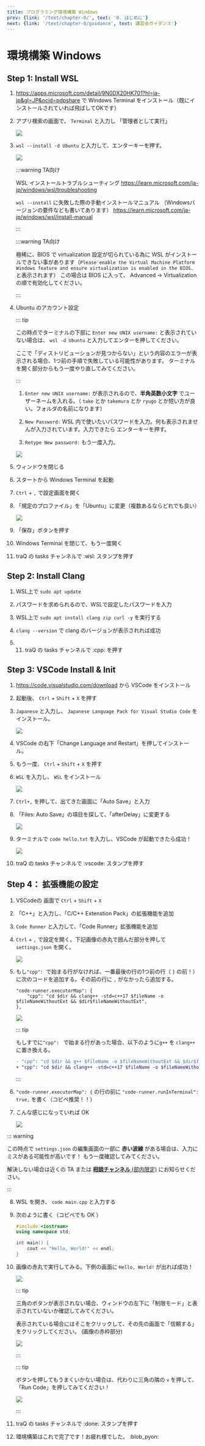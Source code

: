 ```yaml
---
title: プログラミング環境構築 Windows
prev: {link: '/text/chapter-0/', text: '0. はじめに'}
next: {link: '/text/chapter-0/guidance', text: 講習会ガイダンス'}
---
```


# 環境構築 Windows

## Step 1: Install WSL

1. https://apps.microsoft.com/detail/9N0DX20HK701?hl=ja-jp&gl=JP&ocid=pdpshare で Windows Terminal をインストール（既にインストールされていれば飛ばしてOKです）

1. アプリ検索の画面で、 `Terminal` と入力し 「管理者として実行」

    ![](https://md.trap.jp/uploads/upload_367dc95b2cd3e74c808320a907977237.png)


2. `wsl --install -d Ubuntu` と入力して、エンターキーを押す。

    ![](https://md.trap.jp/uploads/upload_7266a7465d2df1dbc341237b2e4983b3.png)

    :::warning TA向け

    WSL インストールトラブルシューティング 
    https://learn.microsoft.com/ja-jp/windows/wsl/troubleshooting

    `wsl --install` に失敗した際の手動インストールマニュアル
    （Windowsバージョンの要件なども書いてあります）
    https://learn.microsoft.com/ja-jp/windows/wsl/install-manual

    :::

    :::warning TA向け

    極稀に、BIOS で virtualization 設定が切られている為に WSL がインストールできない事があります（`Please enable the Virtual Machine Platform Windows feature and ensure virtualization is enabled in the BIOS.` と表示されます）
    この場合は BIOS に入って、 Advanced -> Virtualization の順で有効化してください。

    :::

3. Ubuntu のアカウント設定

    ::: tip

    この時点でターミナルの下部に `Enter new UNIX username:` と表示されていない場合は、 `wsl -d Ubuntu` と入力してエンターを押してください。

    ここで「ディストリビューションが見つからない」という内容のエラーが表示される場合、1つ前の手順で失敗している可能性があります。
    ターミナルを開く部分からもう一度やり直してみてください。

    :::

    1. `Enter new UNIX username:` が表示されるので、**半角英数小文字** でユーザーネームを入れる。（ `take` とか `takemura` とか `ryugo` とか短い方が良い。フォルダの名前になります）

    2. `New Password:` WSL 内で使いたいパスワードを入力。何も表示されませんが入力されています。入力できたら エンターキーを押す。

    3. `Retype New password:` もう一度入力。

    ![](https://md.trap.jp/uploads/upload_0fb105e906b7670d57ba0d0810418a95.png)

4. ウィンドウを閉じる

6. スタートから Windows Terminal を起動

7. `Ctrl` + `,` で設定画面を開く

8. 「規定のプロファイル」を「Ubuntu」に変更（複数あるならどれでも良い）

    ![](https://md.trap.jp/uploads/upload_0ce2e7b6aa4468178d034ffc65934316.png)

9. 「保存」ボタンを押す

10. Windows Terminal を閉じて、もう一度開く

11. traQ の tasks チャンネルで :wsl: スタンプを押す

## Step 2: Install Clang

1. WSL上で `sudo apt update`

3. パスワードを求められるので、WSLで設定したパスワードを入力
4. WSL上で `sudo apt install clang zip curl -y` を実行する
5. `clang --version` で clang のバージョンが表示されれば成功
6. 11. traQ の tasks チャンネルで :cpp: を押す

## Step 3: VSCode Install & Init

1. https://code.visualstudio.com/download から VSCode をインストール

2. 起動後、 `Ctrl` + `Shift` + `X` を押す

3. `Japanese` と入力し、 `Japanese Language Pack for Visual Studio Code` をインストール。

    ![](https://md.trap.jp/uploads/upload_b54bb733b3bf68010e033d30f2bf57c2.png)

4. VSCode の右下「Change Language and Restart」を押してインストール。

5. もう一度、 `Ctrl` + `Shift` + `X` を押す

6. `WSL` を入力し、 `WSL` をインストール

    ![](https://md.trap.jp/uploads/upload_80d3b7bc083b103d30d372ba8dabbe5b.png)

7. `Ctrl+,` を押して、出てきた画面に「Auto Save」と入力

8. 「Files: Auto Save」の項目を探して、「afterDelay」に変更する

    ![](https://md.trap.jp/uploads/upload_8a51ad57ec7b6d396cb610c9bbb17040.png)

9. ターミナルで `code hello.txt` を入力し、VSCode が起動できたら成功！

    ![](https://md.trap.jp/uploads/upload_b00fe65803252e719a394f50527731d9.png)

8. traQ の tasks チャンネルで :vscode: スタンプを押す

## Step 4： 拡張機能の設定

1. VSCodeの 画面で `Ctrl` + `Shift` + `X`

2. 「C++」と入力し、「C/C++ Extenstion Pack」の拡張機能を追加

3. `Code Runner` と入力して、「Code Runner」拡張機能を追加

4. `Ctrl` + `,` で設定を開く。下記画像の赤丸で囲んだ部分を押して `settings.json` を開く。

    ![](https://md.trap.jp/uploads/upload_bbdd65cb92c5c57bb38f797676aaea8f.png)

5. もし`"cpp": `で始まる行がなければ、一番最後の行の1つ前の行（ `}` の前！）に次のコードを追加する。その前の行に `,` がなかったら追加する。

    ```
    "code-runner.executorMap": {
        "cpp": "cd $dir && clang++ -std=c++17 $fileName -o $fileNameWithoutExt && $dir$fileNameWithoutExt",
    },
    ```

    ![](https://md.trap.jp/uploads/upload_6123c7ce669910790a06b98cc664b827.png)

    ::: tip

    もしすでに`"cpp": ` で始まる行があった場合、以下のように`g++` を `clang++` に置き換える。

    ```diff
    - "cpp": "cd $dir && g++ $fileName -o $fileNameWithoutExt && $dir$fileNameWithoutExt",
    + "cpp": "cd $dir && clang++ -std=c++17 $fileName -o $fileNameWithoutExt && $dir$fileNameWithoutExt",
    ```

    :::

6. `"code-runner.executorMap": {` の行の前に `"code-runner.runInTerminal": true,` を書く（コピペ推奨！！）

7. こんな感じになっていれば OK

    ![](https://md.trap.jp/uploads/upload_1444ef8d082128cc2723db31555f3960.png)

::: warning

この時点で `settings.json` の編集画面の一部に **赤い波線** がある場合は、入力にミスがある可能性が高いです！
もう一度確認してみてください。

解決しない場合は近くの TA または [**相談チャンネル** (部内限定)](https://q.trap.jp/channels/event/workshop/pg-basic/sodan) にお知らせください。

:::

8. WSL を開き、 `code main.cpp` と入力する

9. 次のように書く（コピペでも OK ）

    ```cpp
    #include <iostream>
    using namespace std;

    int main() {
        cout << "Hello, World!" << endl;
    }
    ```

10. 画像の赤丸で実行してみる。下側の画面に `Hello, World!` が出れば成功！

    ![](https://md.trap.jp/uploads/upload_750a50362d2ae00ffcf2f4b041446ed9.png)

    ::: tip

    三角のボタンが表示されない場合、ウィンドウの左下に「制限モード」と表示されていないか確認してみてください。

    表示されている場合にはそこをクリックして、その先の画面で「信頼する」をクリックしてください。
    (画像の赤枠部分)

    ![](https://md.trap.jp/uploads/upload_90b63cfdbe22831b9c2f838152fab403.png)

    :::

    ::: tip

    ボタンを押してもうまくいかない場合は、代わりに三角の隣の `v` を押して、「Run Code」を押してみてください！

    ![](https://md.trap.jp/uploads/upload_2b042cfaa37207457e419a5380ccd466.png)

    :::

11. traQ の tasks チャンネルで :done: スタンプを押す

12. 環境構築はこれで完了です！お疲れ様でした。 :blob_pyon: 

